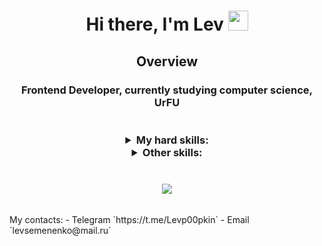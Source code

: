 <h1 align="center"> Hi there, I'm Lev
<img src="https://github.com/blackcater/blackcater/raw/main/images/Hi.gif" height="32"/></h1>
<h2 align = "center"> Overview
<h3 align="center"> Frontend Developer, currently studying computer science, UrFU <br/>
  <br/>
  <br/>
<details>
  <summary>
      My hard skills:
  </summary>
  <br/>
  <div>
    <img src="https://img.shields.io/badge/HTML-F16529?style=for-the-badge&logo=html5&logoColor=white" />
    <img src="https://img.shields.io/badge/CSS-1572B6?style=for-the-badge&logo=css3&logoColor=white" />
    <img src="https://img.shields.io/badge/Sass-c06191?style=for-the-badge&logo=sass&logoColor=white" />  
    <img src="https://img.shields.io/badge/Less-284a7e?style=for-the-badge&logo=less&logoColor=white" />
    <img src="https://img.shields.io/badge/JavaScript-F7DF1E?style=for-the-badge&logo=javascript&logoColor=black" />
    <img src="https://img.shields.io/badge/TypeScript-007ACC?style=for-the-badge&logo=typescript&logoColor=white" />
    <img src="https://img.shields.io/badge/React-20232A?style=for-the-badge&logo=react&logoColor=61DAFB" />
    <img src="https://img.shields.io/badge/React%20Query-002a47?style=for-the-badge&logo=reactquery&logoColor=f13e50" />
    <img src="https://img.shields.io/badge/Redux-7248b5?style=for-the-badge&logo=redux&logoColor=white" />
    <img src="https://img.shields.io/badge/GraphQL-d40490?style=for-the-badge&logo=graphql&logoColor=white" />
    <img = src="https://img.shields.io/badge/tailwind-00c3ff?style=for-the-badge&logoColor=white" />
    <br/>
    <br/>
    <img src="https://img.shields.io/badge/ESlint-462fb9?style=for-the-badge&logo=eslint&logoColor=white" />
    <img src="https://img.shields.io/badge/Vite-white?style=for-the-badge&logo=vite&logoColor=f2ce30" />
  </div>
</details>
<details>
 <summary>
      Other skills:
  </summary>
  <br/>
  <div>
    <img alt="Static Badge" src="https://img.shields.io/badge/Python-0290ff?style=for-the-badge&logo=python&logoColor=white">
    <img src="https://img.shields.io/badge/Node.js-43853D?style=for-the-badge&logo=node.js&logoColor=white" />
    <img src="https://img.shields.io/badge/SQLite-033953?style=for-the-badge&logo=sqlite&logoColor=7cc1e1" />
    <img src="https://img.shields.io/badge/Git-e44c31?style=for-the-badge&logo=git&logoColor=white" />
    <img alt="Static Badge" src="https://img.shields.io/badge/gitlab-ff8f00?style=for-the-badge&logo=gitlab&logoColor=white">
    <br/>
    <b>English level: Upper-Intermediate</b>
  </div>
</details> 
<br/>
<br/>
<img src="https://github-readme-stats.vercel.app/api/top-langs/?username=Povelitelpelmeney&hide=HTML,CSS&theme=buefy&layout=donut""/></h1>
<br/>
My contacts:
 - Telegram `https://t.me/Levp00pkin`
 - Email `levsemenenko@mail.ru`
